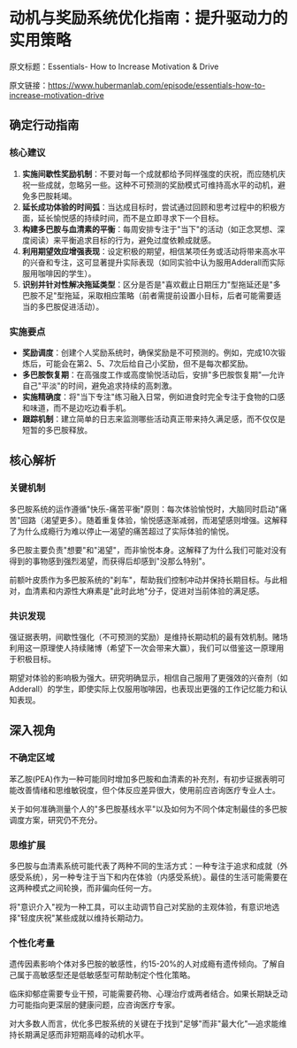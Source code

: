 # 动机与奖励系统优化指南：提升驱动力的实用策略

原文标题：Essentials- How to Increase Motivation & Drive

原文链接：https://www.hubermanlab.com/episode/essentials-how-to-increase-motivation-drive

<YouTube videoId="OLQRAMZi--c" />

## 确定行动指南

### 核心建议
1. **实施间歇性奖励机制**：不要对每一个成就都给予同样强度的庆祝，而应随机庆祝一些成就，忽略另一些。这种不可预测的奖励模式可维持高水平的动机，避免多巴胺耗竭。
2. **延长成功体验的时间弧**：当达成目标时，尝试通过回顾和思考过程中的积极方面，延长愉悦感的持续时间，而不是立即寻求下一个目标。
3. **构建多巴胺与血清素的平衡**：每周安排专注于"当下"的活动（如正念冥想、深度阅读）来平衡追求目标的行为，避免过度依赖成就感。
4. **利用期望效应增强表现**：设定积极的期望，相信某项任务或活动将带来高水平的兴奋和专注，这可显著提升实际表现（如同实验中认为服用Adderall而实际服用咖啡因的学生）。
5. **识别并针对性解决拖延类型**：区分是否是"喜欢截止日期压力"型拖延还是"多巴胺不足"型拖延，采取相应策略（前者需提前设置小目标，后者可能需要适当的多巴胺促进活动）。

### 实施要点
- **奖励调度**：创建个人奖励系统时，确保奖励是不可预测的。例如，完成10次锻炼后，可能会在第2、5、7次后给自己小奖励，但不是每次都奖励。
- **多巴胺恢复期**：在高强度工作或高度愉悦活动后，安排"多巴胺恢复期"—允许自己"平淡"的时间，避免追求持续的高刺激。
- **实施精确度**：将"当下专注"练习融入日常，例如进食时完全专注于食物的口感和味道，而不是边吃边看手机。
- **跟踪机制**：建立简单的日志来监测哪些活动真正带来持久满足感，而不仅仅是短暂的多巴胺释放。

## 核心解析

### 关键机制
多巴胺系统的运作遵循"快乐-痛苦平衡"原则：每次体验愉悦时，大脑同时启动"痛苦"回路（渴望更多）。随着重复体验，愉悦感逐渐减弱，而渴望感则增强。这解释了为什么成瘾行为难以停止—渴望的痛苦超过了实际体验的愉悦。

多巴胺主要负责"想要"和"渴望"，而非愉悦本身。这解释了为什么我们可能对没有得到的事物感到强烈渴望，而获得后却感到"没那么特别"。

前额叶皮质作为多巴胺系统的"刹车"，帮助我们控制冲动并保持长期目标。与此相对，血清素和内源性大麻素是"此时此地"分子，促进对当前体验的满足感。

### 共识发现
强证据表明，间歇性强化（不可预测的奖励）是维持长期动机的最有效机制。赌场利用这一原理使人持续赌博（希望下一次会带来大赢），我们可以借鉴这一原理用于积极目标。

期望对体验的影响极为强大。研究明确显示，相信自己服用了更强效的兴奋剂（如Adderall）的学生，即使实际上仅服用咖啡因，也表现出更强的工作记忆能力和认知表现。

## 深入视角

### 不确定区域
苯乙胺(PEA)作为一种可能同时增加多巴胺和血清素的补充剂，有初步证据表明可能改善情绪和思维敏锐度，但个体反应差异很大，使用前应咨询医疗专业人士。

关于如何准确测量个人的"多巴胺基线水平"以及如何为不同个体定制最佳的多巴胺调度方案，研究仍不充分。

### 思维扩展
多巴胺与血清素系统可能代表了两种不同的生活方式：一种专注于追求和成就（外感受系统），另一种专注于当下和内在体验（内感受系统）。最佳的生活可能需要在这两种模式之间轮换，而非偏向任何一方。

将"意识介入"视为一种工具，可以主动调节自己对奖励的主观体验，有意识地选择"轻度庆祝"某些成就以维持长期动力。

### 个性化考量
遗传因素影响个体对多巴胺的敏感性，约15-20%的人对成瘾有遗传倾向。了解自己属于高敏感型还是低敏感型可帮助制定个性化策略。

临床抑郁症需要专业干预，可能需要药物、心理治疗或两者结合。如果长期缺乏动力可能指向更深层的健康问题，应咨询医疗专家。

对大多数人而言，优化多巴胺系统的关键在于找到"足够"而非"最大化"—追求能维持长期满足感而非短期高峰的动机水平。
